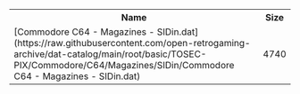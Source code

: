 <table>
<tr><th>Name</th><th>Size</th></tr>
<tr><td>[Commodore C64 - Magazines - SIDin.dat](https://raw.githubusercontent.com/open-retrogaming-archive/dat-catalog/main/root/basic/TOSEC-PIX/Commodore/C64/Magazines/SIDin/Commodore C64 - Magazines - SIDin.dat)</td><td>4740</td></tr>
</table>
